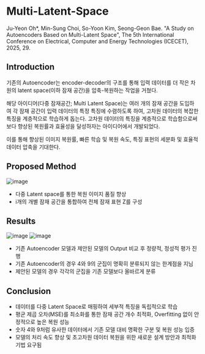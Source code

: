 # Multi-Latent-Space
Ju-Yeon Oh*, Min-Sung Choi, So-Yoon Kim, Seong-Geon Bae. "A Study on Autoencoders Based on Multi-Latent Space", The 5th International Conference on Electrical, Computer and Energy Technologies (ICECET), 2025, 29.

## Introduction
기존의 Autoencoder는 encoder-decoder의 구조를 통해 입력 데이터를 더 작은 차원의 latent space(이하 잠재 공간)을 압축-복원하는 작업을 거쳤다. 

해당 아이디어(다중 잠재공간; Multi Latent Space)는 여러 개의 잠재 공간을 도입하여 각 잠재 공간이 입력 데이터의 특정 특징에 수렴하도록 하여, 고차원 데이터의 복잡한 특징을 계층적으로 학습하게 돕는다. 고차원 데이터의 특징을 계층적으로 학습함으로써 보다 향상된 복원률과 효율성을 달성하자는 아이디어에서 개발되었다. 

이를 통해 향상된 이미지 복원률, 빠른 학습 및 복원 속도, 특징 표현의 세분화 및 효율적 데이터 압축을 기대한다.

## Proposed Method 
![image](https://github.com/user-attachments/assets/dfc5c238-2755-428b-8fda-7af55310ec86)
- 다중 Latent space를 통한 복원 이미지 품질 향상
- i개의 개별 잠재 공간을 통합하여 전체 잠재 표현 Z를 구성

## Results
![image](https://github.com/user-attachments/assets/9218d004-c46d-45d1-856d-42597fcc1503)
![image](https://github.com/user-attachments/assets/8f9a44b1-fcda-4d5a-86a2-204bfd77c319)
- 기존 Autoencoder 모델과 제안된 모델의 Output 비교 후 정량적, 정성적 평가 진행
- 기존 Autoencoder의 경우 4와 9의 군집이 명확히 분류되지 않는 한계점을 지님
- 제안된 모델의 경우 각각의 군집을 기존 모델보다 올바르게 분류

## Conclusion
- 데이터를 다중 Latent Space로 매핑하여 세부적 특징을 독립적으로 학습
- 평균 제곱 오차(MSE)를 최소화를 통한 잠재 공간 개수 최적화, Overfitting 없이 안정적으로 높은 복원 성능
- 숫자 4와 9처럼 유사한 데이터에서 기존 모델 대비 명확한 구분 및 복원 성능 입증
- 모델의 처리 속도 향상 및 초고차원 데이터 복원을 위한 새로운 설계 방안과 최적화 기법 요구됨
